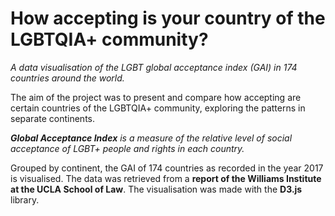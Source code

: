 # How accepting is your country of the LGBTQIA+ community?

*A data visualisation of the LGBT global acceptance index (GAI) in 174 countries around the world.*

The aim of the project was to present and compare how accepting are certain countries of the LGBTQIA+ community, exploring the patterns in separate continents.

***Global Acceptance Index** is a measure of the relative level of social acceptance of LGBT+ people and rights in each country.* 

Grouped by continent, the GAI of 174 countries as recorded in the year 2017 is visualised. 
The data was retrieved from a **report of the Williams Institute at the UCLA School of Law**. The visualisation was made with the **D3.js** library.
